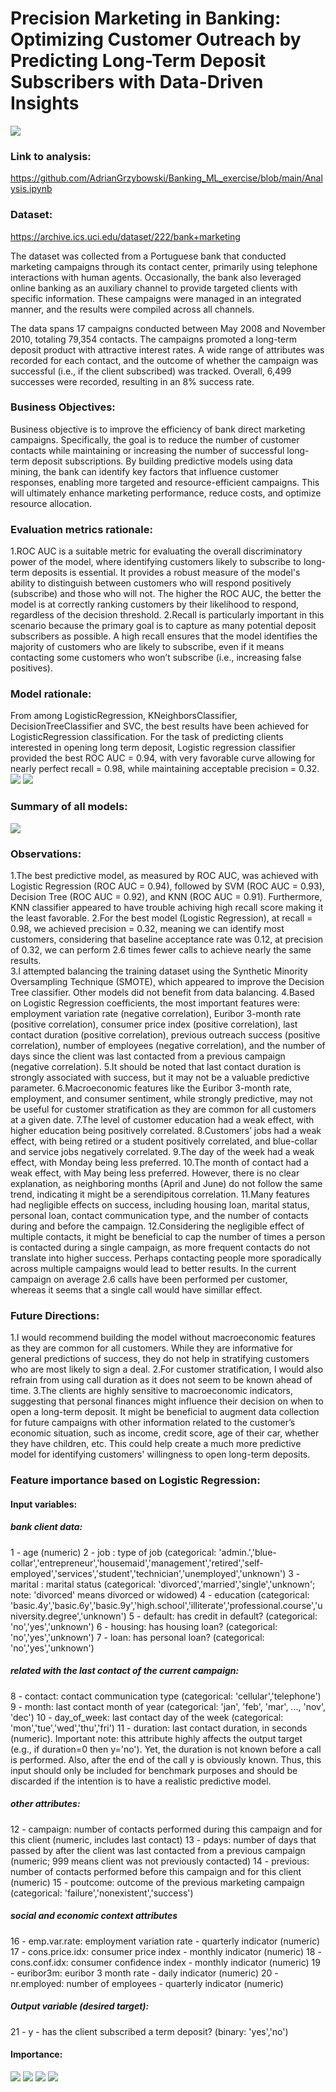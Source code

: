 # Precision Marketing in Banking: Optimizing Customer Outreach by Predicting Long-Term Deposit Subscribers with Data-Driven Insights
![](images/bateman.png)

### Link to analysis:
https://github.com/AdrianGrzybowski/Banking_ML_exercise/blob/main/Analysis.ipynb

### Dataset:
https://archive.ics.uci.edu/dataset/222/bank+marketing
	
The dataset was collected from a Portuguese bank that conducted marketing campaigns through its contact center, primarily using telephone interactions with human agents. Occasionally, the bank also leveraged online banking as an auxiliary channel to provide targeted clients with specific information. These campaigns were managed in an integrated manner, and the results were compiled across all channels.

The data spans 17 campaigns conducted between May 2008 and November 2010, totaling 79,354 contacts. The campaigns promoted a long-term deposit product with attractive interest rates. A wide range of attributes was recorded for each contact, and the outcome of whether the campaign was successful (i.e., if the client subscribed) was tracked. Overall, 6,499 successes were recorded, resulting in an 8% success rate.

### Business Objectives:
Business objective is to improve the efficiency of bank direct marketing campaigns. Specifically, the goal is to reduce the number of customer contacts while maintaining or increasing the number of successful long-term deposit subscriptions. By building predictive models using data mining, the bank can identify key factors that influence customer responses, enabling more targeted and resource-efficient campaigns. This will ultimately enhance marketing performance, reduce costs, and optimize resource allocation.

### Evaluation metrics rationale:
1.ROC AUC is a suitable metric for evaluating the overall discriminatory power of the model, where identifying customers likely to subscribe to long-term deposits is essential. It provides a robust measure of the model's ability to distinguish between customers who will respond positively (subscribe) and those who will not. The higher the ROC AUC, the better the model is at correctly ranking customers by their likelihood to respond, regardless of the decision threshold.
2.Recall is particularly important in this scenario because the primary goal is to capture as many potential deposit subscribers as possible. A high recall ensures that the model identifies the majority of customers who are likely to subscribe, even if it means contacting some customers who won’t subscribe (i.e., increasing false positives).

### Model rationale:
From among LogisticRegression, KNeighborsClassifier, DecisionTreeClassifier and SVC, the best results have been achieved for LogisticRegression classification. For the task of predicting clients interested in opening long term deposit, Logistic regression classifier provided the best ROC AUC = 0.94, with very favorable curve allowing for nearly perfect recall = 0.98, while maintaining acceptable precision = 0.32. 
![](images/Conf_mat.png)
![](images/ROC.png)

### Summary of all models:
![](images/Models.png)

### Observations:
1.The best predictive model, as measured by ROC AUC, was achieved with Logistic Regression (ROC AUC = 0.94), followed by SVM (ROC AUC = 0.93), Decision Tree (ROC AUC = 0.92), and KNN (ROC AUC = 0.91). Furthermore, KNN classifier appeared to have trouble achiving high recall score making it the least favorable. 
2.For the best model (Logistic Regression), at recall = 0.98, we achieved precision = 0.32, meaning we can identify most customers, considering that baseline acceptance rate was 0.12, at precision of 0.32, we can perform 2.6 times fewer calls to achieve nearly the same results.  
3.I attempted balancing the training dataset using the Synthetic Minority Oversampling Technique (SMOTE), which appeared to improve the Decision Tree classifier. Other models did not benefit from data balancing.
4.Based on Logistic Regression coefficients, the most important features were: employment variation rate (negative correlation), Euribor 3-month rate (positive correlation), consumer price index (positive correlation), last contact duration (positive correlation), previous outreach success (positive correlation), number of employees (negative correlation), and the number of days since the client was last contacted from a previous campaign (negative correlation).
5.It should be noted that last contact duration is strongly associated with success, but it may not be a valuable predictive parameter.
6.Macroeconomic features like the Euribor 3-month rate, employment, and consumer sentiment, while strongly predictive, may not be useful for customer stratification as they are common for all customers at a given date.
7.The level of customer education had a weak effect, with higher education being positively correlated.
8.Customers’ jobs had a weak effect, with being retired or a student positively correlated, and blue-collar and service jobs negatively correlated.
9.The day of the week had a weak effect, with Monday being less preferred.
10.The month of contact had a weak effect, with May being less preferred. However, there is no clear explanation, as neighboring months (April and June) do not follow the same trend, indicating it might be a serendipitous correlation.
11.Many features had negligible effects on success, including housing loan, marital status, personal loan, contact communication type, and the number of contacts during and before the campaign.
12.Considering the negligible effect of multiple contacts, it might be beneficial to cap the number of times a person is contacted during a single campaign, as more frequent contacts do not translate into higher success. Perhaps contacting people more sporadically across multiple campaigns would lead to better results. In the current campaign on average 2.6 calls have been performed per customer, whereas it seems that a single call would have simillar effect. 

### Future Directions:
1.I would recommend building the model without macroeconomic features as they are common for all customers. While they are informative for general predictions of success, they do not help in stratifying customers who are most likely to sign a deal.
2.For customer stratification, I would also refrain from using call duration as it does not seem to be known ahead of time.
3.The clients are highly sensitive to macroeconomic indicators, suggesting that personal finances might influence their decision on when to open a long-term deposit. It might be beneficial to augment data collection for future campaigns with other information related to the customer’s economic situation, such as income, credit score, age of their car, whether they have children, etc. This could help create a much more predictive model for identifying customers' willingness to open long-term deposits.


### Feature importance based on Logistic Regression:

#### Input variables:

##### bank client data:
1 - age (numeric)
2 - job : type of job (categorical: 'admin.','blue-collar','entrepreneur','housemaid','management','retired','self-employed','services','student','technician','unemployed','unknown')
3 - marital : marital status (categorical: 'divorced','married','single','unknown'; note: 'divorced' means divorced or widowed)
4 - education (categorical: 'basic.4y','basic.6y','basic.9y','high.school','illiterate','professional.course','university.degree','unknown')
5 - default: has credit in default? (categorical: 'no','yes','unknown')
6 - housing: has housing loan? (categorical: 'no','yes','unknown')
7 - loan: has personal loan? (categorical: 'no','yes','unknown')
##### related with the last contact of the current campaign:
8 - contact: contact communication type (categorical: 'cellular','telephone')
9 - month: last contact month of year (categorical: 'jan', 'feb', 'mar', ..., 'nov', 'dec')
10 - day_of_week: last contact day of the week (categorical: 'mon','tue','wed','thu','fri')
11 - duration: last contact duration, in seconds (numeric). Important note: this attribute highly affects the output target (e.g., if duration=0 then y='no'). Yet, the duration is not known before a call is performed. Also, after the end of the call y is obviously known. Thus, this input should only be included for benchmark purposes and should be discarded if the intention is to have a realistic predictive model.
##### other attributes:
12 - campaign: number of contacts performed during this campaign and for this client (numeric, includes last contact)
13 - pdays: number of days that passed by after the client was last contacted from a previous campaign (numeric; 999 means client was not previously contacted)
14 - previous: number of contacts performed before this campaign and for this client (numeric)
15 - poutcome: outcome of the previous marketing campaign (categorical: 'failure','nonexistent','success')
##### social and economic context attributes
16 - emp.var.rate: employment variation rate - quarterly indicator (numeric)
17 - cons.price.idx: consumer price index - monthly indicator (numeric)
18 - cons.conf.idx: consumer confidence index - monthly indicator (numeric)
19 - euribor3m: euribor 3 month rate - daily indicator (numeric)
20 - nr.employed: number of employees - quarterly indicator (numeric)

##### Output variable (desired target):
21 - y - has the client subscribed a term deposit? (binary: 'yes','no')

#### Importance:
![](images/Imp1.png)
![](images/Imp2.png)
![](images/Imp3.png)
![](images/Imp4.png)
